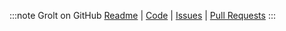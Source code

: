 :::note Grolt on GitHub
[Readme](https://github.com/py2neo-org/grolt/blob/master/README.md) | [Code](https://github.com/py2neo-org/grolt) | [Issues](https://github.com/py2neo-org/grolt/issues) | [Pull Requests](https://github.com/py2neo-org/grolt/pulls) 
:::